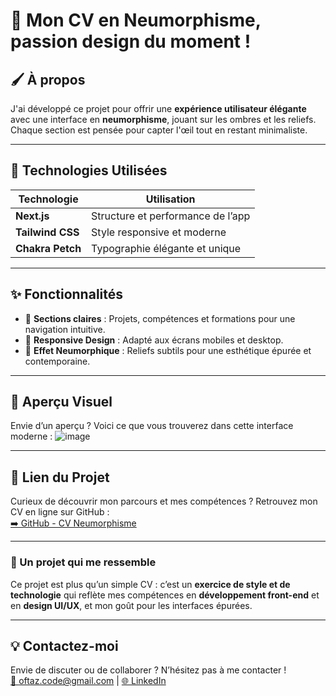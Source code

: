 # 💼 Mon CV en Neumorphisme, passion design du moment !

## 🖌️ À propos
J'ai développé ce projet pour offrir une **expérience utilisateur élégante** avec une interface en **neumorphisme**, jouant sur les ombres et les reliefs. Chaque section est pensée pour capter l'œil tout en restant minimaliste.

---

## 🚀 Technologies Utilisées
| Technologie       | Utilisation                           |
|-------------------|---------------------------------------|
| **Next.js**       | Structure et performance de l’app    |
| **Tailwind CSS**  | Style responsive et moderne          |
| **Chakra Petch**  | Typographie élégante et unique       |

---

## ✨ Fonctionnalités
- 🎯 **Sections claires** : Projets, compétences et formations pour une navigation intuitive.
- 📱 **Responsive Design** : Adapté aux écrans mobiles et desktop.
- 🌈 **Effet Neumorphique** : Reliefs subtils pour une esthétique épurée et contemporaine.

---

## 📂 Aperçu Visuel
Envie d’un aperçu ? Voici ce que vous trouverez dans cette interface moderne :
![image](https://github.com/user-attachments/assets/8d1ab9aa-d484-492c-b7a8-c6c3a61d7944)

---

## 🔗 Lien du Projet
Curieux de découvrir mon parcours et mes compétences ? Retrouvez mon CV en ligne sur GitHub :  
[➡️ GitHub - CV Neumorphisme](https://github.com/SdevWeb7/cv-neumorphisme)

---

### 🌱 Un projet qui me ressemble
Ce projet est plus qu’un simple CV : c’est un **exercice de style et de technologie** qui reflète mes compétences en **développement front-end** et en **design UI/UX**, et mon goût pour les interfaces épurées.

---

## 💡 Contactez-moi
Envie de discuter ou de collaborer ? N’hésitez pas à me contacter !  
[📧 oftaz.code@gmail.com](mailto:oftaz.code@gmail.com) | [🌐 LinkedIn](https://www.linkedin.com/in/anastasia-davoz/)
